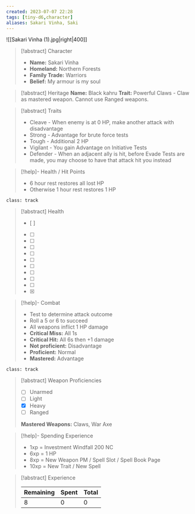 ```yaml
---
created: 2023-07-07 22:28
tags: [tiny-d6,character]
aliases: Sakari Vinha, Saki
---
```

![[Sakari Vinha (1).jpg|right|400]]

> [!abstract] Character
> - **Name:** Sakari Vinha
> - **Homeland:** Northern Forests
> - **Family Trade:** Warriors
> - **Belief:** My armour is my soul

> [!abstract] Heritage
> **Name:** Black kahru
> **Trait:** Powerful Claws - Claw as mastered weapon. Cannot use Ranged weapons.

> [!abstract] Traits
> - Cleave - When enemy is at 0 HP, make another attack with disadvantage
> - Strong - Advantage for brute force tests
> - Tough - Additional 2 HP
> - Vigilant - You gain Advantage on Initiative Tests
> - Defender - When an adjacent ally is hit, before Evade Tests are made, you may choose to have that attack hit you instead

> [!help]- Health / Hit Points
> - 6 hour rest restores all lost HP
> - Otherwise 1 hour rest restores 1 HP

`class: track`
> [!abstract] Health
> - [ ] 
> - [ ] 
> - [ ] 
> - [ ] 
> - [ ] 
> - [ ] 
> - [ ] 
> - [ ] 
> - [ ] 
> - [ ] 
> - [x] 

> [!help]- Combat
> - Test to determine attack outcome
> - Roll a 5 or 6 to succeed
> - All weapons inflict 1 HP damage
> - **Critical Miss:** All 1s
> - **Critical Hit:** All 6s then +1 damage
> - **Not proficient:** Disadvantage
> - **Proficient:** Normal
> - **Mastered:** Advantage

`class: track`
> [!abstract] Weapon Proficiencies
> - [ ] Unarmed
> - [ ] Light
> - [x] Heavy
> - [ ] Ranged
>
> **Mastered Weapons:** Claws, War Axe

> [!help]- Spending Experience
> - 1xp = Investment Windfall 200 NC  
> - 6xp = 1 HP
> - 8xp = New Weapon PM / Spell Slot / Spell Book Page  
> - 10xp = New Trait / New Spell  

> [!abstract] Experience
> 
> | Remaining | Spent | Total |
> | -- | -- | -- |
> | 8 | 0 | 0 |